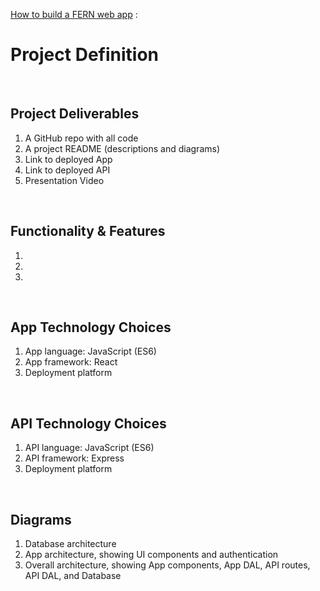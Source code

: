[How to build a FERN web app](./index.md) :
# Project Definition

&nbsp;  
## Project Deliverables
1. A GitHub repo with all code
1. A project README (descriptions and diagrams)
1. Link to deployed App
1. Link to deployed API
1. Presentation Video

&nbsp;  
## Functionality & Features
1.  
1.  
1.  

&nbsp;  
## App Technology Choices
1. App language: JavaScript (ES6)
1. App framework: React
1. Deployment platform

&nbsp;  
## API Technology Choices
1. API language: JavaScript (ES6)
1. API framework: Express
1. Deployment platform

&nbsp;  
## Diagrams
1. Database architecture 
1. App architecture, showing UI components and authentication
1. Overall architecture, showing App components, App DAL, API routes, API DAL, and Database
